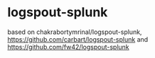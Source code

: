 # logspout-splunk
based on chakrabortymrinal/logspout-splunk, https://github.com/carbart/logspout-splunk and https://github.com/fw42/logspout-splunk 
